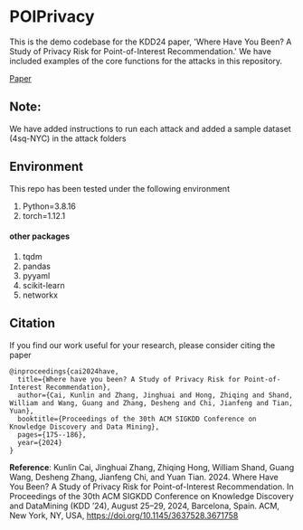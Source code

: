 # POIPrivacy
This is the demo codebase for the KDD24 paper, 'Where Have You Been? A Study of Privacy Risk for Point-of-Interest Recommendation.' We have included examples of the core functions for the attacks in this repository.

[Paper](https://arxiv.org/abs/2310.18606)

## Note:
We have added instructions to run each attack and added a sample dataset (4sq-NYC) in the attack folders

## Environment
This repo has been tested under the following environment
1. Python=3.8.16
2. torch=1.12.1
#### other packages
1. tqdm
2. pandas
3. pyyaml
4. scikit-learn
5. networkx

## Citation

If you find our work useful for your research, please consider citing the paper

```
@inproceedings{cai2024have,
  title={Where have you been? A Study of Privacy Risk for Point-of-Interest Recommendation},
  author={Cai, Kunlin and Zhang, Jinghuai and Hong, Zhiqing and Shand, William and Wang, Guang and Zhang, Desheng and Chi, Jianfeng and Tian, Yuan},
  booktitle={Proceedings of the 30th ACM SIGKDD Conference on Knowledge Discovery and Data Mining},
  pages={175--186},
  year={2024}
}
```

**Reference**: Kunlin Cai, Jinghuai Zhang, Zhiqing Hong, William Shand, Guang Wang, Desheng Zhang, Jianfeng Chi, and Yuan Tian. 2024. Where Have You Been? A Study of Privacy Risk for Point-of-Interest Recommendation. In Proceedings of the 30th ACM SIGKDD Conference on Knowledge Discovery and DataMining (KDD ’24), August 25–29, 2024, Barcelona, Spain. ACM, New York, NY, USA, https://doi.org/10.1145/3637528.3671758
